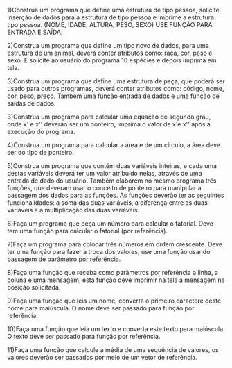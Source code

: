 1)Construa um programa que define uma estrutura de tipo pessoa, 
solicite inserção de dados para a estrutura de tipo pessoa e 
imprime a estrutura tipo pessoa. (NOME, IDADE, ALTURA, PESO, SEXO) 
USE FUNÇÃO PARA ENTRADA E SAÍDA;

 

2)Construa um programa que define um tipo novo de dados, para uma 
estrutura de um animal, deverá conter atributos como: raça, cor, 
peso e sexo.  E solicite ao usuário do programa 10 espécies e 
depois imprima em tela.  

 

3)Construa um programa que define uma estrutura de peça, que poderá 
ser usado para outros programas, deverá conter atributos como: 
código, nome, cor, peso, preço. Também uma função entrada de dados 
e uma função de saídas de dados. 

 

3)Construa um programa para calcular uma equação de segundo grau, onde x' e x'' deverão ser um ponteiro, imprima o valor de x'e x'' após a execução do programa. 

 

4)Construa um programa para calcular a área e de um círculo, a área deve ser do tipo de ponteiro. 

 

5)Construa um programa que contém duas variáveis inteiras, e cada uma destas variáveis deverá ter um valor atribuído nelas, através de uma entrada de dado do usuário. Também elaborem no mesmo programa três funções, que deveram usar o conceito de ponteiro para manipular a passagem dos dados para as funções. As funções deverão ter as seguintes funcionalidades: a soma das duas variáveis, a diferença entre as duas variáveis e a multiplicação das duas variáveis. 

 

6)Faça um programa que peça um número para calcular o fatorial. Deve tem uma função para calcular o fatorial (por referência). 

 

7)Faça um programa para colocar três números em ordem crescente. Deve ter uma função para fazer a troca dos valores, use uma função usando passagem de parâmetro por referência. 

 

8)Faça uma função que receba como parâmetros por referência a linha, a coluna e uma mensagem, esta função deve imprimir na tela a mensagem na posição solicitada.  

 

9)Faça uma função que leia um nome, converta o primeiro caractere deste nome para maiúscula. O nome deve ser passado para função por referência. 

 

10)Faça uma função que leia um texto e converta este texto para maiúscula. O texto deve ser passado para função por referência. 

 

11)Faça uma função que calcule a média de uma sequência de valores, os valores deverão ser passados por meio de um vetor de referência. 